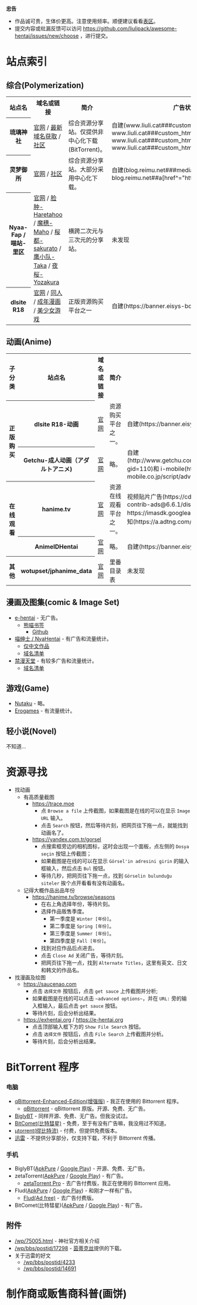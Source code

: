 **忠告**  
- 作品诚可贵，生体价更高。注意使用频率。顺便建议看看[表区](https://github.com/liulipack/awesome-hentai/blob/main/Surface.md)。
- 提交内容或纰漏反馈可以访问 https://github.com/liulipack/awesome-hentai/issues/new/choose ，进行提交。

# 站点索引

## 综合(Polymerization)
<table>
    <tr>
        <th>站点名</th>
        <th>域名或链接</th>
        <th>简介</th>
        <th>广告状况</th>
        <th>流量统计状况(前端可见)</th>
    </tr>
    <tr>
        <th>琉璃神社</th>
        <td><a href="https://hacg.me/wp?lang=zh" target="_blank" rel="nofollow noopener noreferrer">官网</a> / <a href="https://acg.gy" target="_blank" rel="nofollow noopener noreferrer">最新域名获取</a> / <a href="https://hacg.me/wp/bbs?lang=zh" target="_blank" rel="nofollow noopener noreferrer">社区</a></td>
        <td>综合资源分享站。仅提供非中心化下载(BitTorrent)。</td>
        <td>自建(www.liuli.cat###custom_html-2, www.liuli.cat###custom_html-3, www.liuli.cat###custom_html-11, www.liuli.cat###custom_html-12)</td>
        <td>谷歌分析(google-analytics)</td>
    </tr>
    <tr>
        <th>灵梦御所</th>
        <td><a href="https://blog.reimu.net" target="_blank" rel="nofollow noopener noreferrer">官网</a> / <a href="https://acg.is" target="_blank" rel="nofollow noopener noreferrer">社区</a></td>
        <td>综合资源分享站。大部分采用中心化下载。</td>
        <td>自建(blog.reimu.net###media_image-9, blog.reimu.net##a[href^="https://item.taobao.com"])</td>
        <td>未发现</td>
    </tr>
    <tr>
        <th>Nyaa-Fap / 喵站-里区</th>
        <td><a href="https://sukebei.nyaa.si" target="_blank" rel="nofollow noopener noreferrer">官网</a> / <a href="https://sukebei.nyaa.si/user/lian_zhong" title="快速翻译流，但目前不太活跃。" target="_blank" rel="nofollow noopener noreferrer">脸肿-Haretahoo</a> / <a href="https://sukebei.nyaa.si/user/Maho-subs" title="更新慢，但质量高。想收集字幕的推荐这个组。" target="_blank" rel="nofollow noopener noreferrer">魔穗-Maho</a> / <a href="https://sukebei.nyaa.si/user/sakurato" title="快速翻译流，部分资源还带影评。" target="_blank" rel="nofollow noopener noreferrer">桜都-sakurato</a> / <a href="https://sukebei.nyaa.si/user/ointment" title="快速翻译流。" target="_blank" rel="nofollow noopener noreferrer">鹰小队-Taka</a> / <a href="https://sukebei.nyaa.si/user/yozakura" title="近期只做 3D 作品，更新不太稳定。" target="_blank" rel="nofollow noopener noreferrer">夜桜-Yozakura</a></td>
        <td>横跨二次元与三次元的分享站。</td>
        <td>未发现</td>
        <td>未发现</td>
    </tr>
    <tr>
        <th>dlsite R18</th>
        <td><a href="https://www.dlsite.com" target="_blank" rel="nofollow noopener noreferrer">官网</a> / <a href="https://www.dlsite.com/maniax" title="游戏，音声・ASMR，漫画，CG。" target="_blank" rel="nofollow noopener noreferrer">同人</a> / <a href="https://www.dlsite.com/books" title="单行本，杂志/选集/，单篇/短片。" target="_blank" rel="nofollow noopener noreferrer">成年漫画</a> / <a href="https://www.dlsite.com/pro" title="游戏，动画，CD剧・ASMR・音乐。" target="_blank" rel="nofollow noopener noreferrer">美少女游戏</a> </td>
        <td>正版资源购买平台之一</td>
        <td>自建(https://banner.eisys-bcs.jp/js/bcs.min.js)</td>
        <td>谷歌跟踪代码管理(googletagmanager)</td>
    </tr>
</table>

## 动画(Anime)
<table>
    <tr>
        <th>子分类</th>
        <th>站点名</th>
        <th>域名或链接</th>
        <th>简介</th>
        <th>广告状况</th>
        <th>流量统计状况(前端可见)</th>
    </tr>
    <tr>
        <th rowspan="2">正版购买</th>
        <th>dlsite R18-动画</th>
        <td><a href="https://www.dlsite.com/pro/works/video#wrapper" target="_blank" rel="nofollow noopener noreferrer">官网</a></td>
        <td>资源购买平台之一。</td>
        <td>自建(https://banner.eisys-bcs.jp/js/bcs.min.js)</td>
        <td>谷歌跟踪代码管理(googletagmanager)</td>
    </tr>
    <tr>
        <th>Getchu-成人动画（アダルトアニメ)</th>
        <td><a href="http://www.getchu.com/anime/adult.html" target="_blank" rel="nofollow noopener noreferrer">官网</a></td>
        <td>略。</td>
        <td>自建(http://www.getchu.com/mbanner/php/showBanner.php?gid=110)和 i-mobile(https://spcnv.i-mobile.co.jp/script/adv.js)</td>
        <td>谷歌分析(google-analytics)和未知(rt.gsspat.jp)</td>
    </tr>
    <tr>
        <th rowspan="2">在线观看</th>
        <th>hanime.tv</th>
        <td><a href="https://hanime.tv" target="_blank" rel="nofollow noopener noreferrer">官网</a></td>
        <td>资源在线观看平台之一。</td>
        <td>视频贴片广告(https://cdn.jsdelivr.net/npm/videojs-contrib-ads@6.6.1/dist/videojs.ads.min.js, https://imasdk.googleapis.com/js/sdkloader/ima3.js)和未知(https://a.adtng.com/get/10000694?time=)</td>
        <td>谷歌跟踪代码管理(googletagmanager)</td>
    </tr>
    <tr>
        <th>AnimeIDHentai</th>
        <td><a href="https://www.animeidhentai.com" target="_blank" rel="nofollow noopener noreferrer">官网</a></td>
        <td>略。</td>
        <td>自建(https://banner.eisys-bcs.jp/js/bcs.min.js)</td>
        <td>谷歌跟踪代码管理(googletagmanager)</td>
    </tr>
    <tr>
        <th>其他</th>
        <th>wotupset/jphanime_data</th>
        <td><a href="https://github.com/wotupset/jphanime_data" target="_blank" rel="nofollow noopener noreferrer">官网</a></td>
        <td>里番目录表</td>
        <td>未发现</td>
        <td>自建(https://collector.githubapp.com/github/page_view?*, https://api.github.com/_private/browser/stats)</td>
    </tr>
</table>

## 漫画及图集(comic & Image Set)
- [e-hentai](https://e-hentai.org) - 无广告。
  - [熊喵书签](https://expanda.now.sh)
    - [Github](/noprogramming/expanda)
- [喵绅士 / NyaHentai](https://zha.doghentai.com) - 有广告和流量统计。
  - [仅中文作品](https://zha.doghentai.com/language/chinese)
  - [域名清单](/nyahentai/nyahentai)
- [禁漫天堂](https://18comic1.one) - 有较多广告和流量统计。
  - [域名清单](/18comic/releasr)

## 游戏(Game)
- [Nutaku](https://www.nutaku.net/games) - 略。
- [Erogames](https://erogames.com/zh) - 有流量统计。

## 轻小说(Novel)
不知道...

# 资源寻找
- 找动画
  - 有高质量截图
    - https://trace.moe
      - 点 `Browse a file` 上传截图，如果截图是在线的可以在显示 `Image URL` 输入。
      - 点击 `Search` 按钮，然后等待片刻，把网页往下拖一点，就能找到动画名了。
    - https://yandex.com.tr/gorsel
      - 点搜索框旁边的相机图标，这时会出现一个面板，点左侧的 `Dosya seçin` 按钮上传截图；
      - 如果截图是在线的可以在显示 `Görsel'in adresini girin` 的输入框输入，然后点击 `Bul` 按钮。
      - 等待几秒，把网页往下拖一点，找到 `Görselin bulunduğu siteler` 挨个点开看看有没有动画名。
  - 记得大概作品出品年份
    - https://hanime.tv/browse/seasons
      - 在右上角选择年份，等待片刻。
      - 选择作品贩售季度。
        - 第一季度是 `Winter [年份]`。
        - 第二季度是 `Spring [年份]`。
        - 第三季度是 `Summer [年份]`。
        - 第四季度是 `Fall [年份]`。
      - 找到对应作品后点进去。
      - 点击 `Close Ad` 关闭广告，等待片刻。
      - 把网页往下拖一点，找到  `Alternate Titles`，这里有英文、日文和韩文的作品名。
- 找漫画及绘图
  - https://saucenao.com
    - 点击 `选择文件` 按钮后，点击 `get sauce` 上传截图并分析;
    - 如果截图是在线的可以点击 `~advanced options~`，并在 `URL:` 旁的输入框输入，最后点击 `get sauce` 按钮。
    - 等待片刻，后会分析出结果。
  - https://exhentai.org / https://e-hentai.org
    - 点击顶部输入框下方的 `Show File Search` 按钮。
    - 点击 `选择文件` 按钮后，点击 `File Search` 上传截图并分析。
    - 等待片刻，后会分析出结果。

# BitTorrent 程序

### 电脑
- [qBittorrent-Enhanced-Edition(增强版)](https://github.com/c0re100/qBittorrent-Enhanced-Edition/releases) - 我正在使用的 Bittorrent 程序。
  - [qBittorrent](https://www.qbittorrent.org/download.php) - qBittorrent 原版。开源、免费、无广告。
- [BiglyBT](https://www.biglybt.com/download) - 同样开源、免费、无广告。但我没试过。
- [BitComet(比特彗星)](https://www.bitcomet.com/tw/downloads) - 免费，至于有没有广告嘛，我没用过不知道。
- [μtorrent(缪比特流)](https://www.utorrent.com/intl/zh_cn#classic) - 付费，但提供免费版本。
- [迅雷](https://www.xunlei.com) - 不提供分享部分，仅支持下载，不利于 Bittorrent 传播。

### 手机
- BiglyBT([ApkPure](https://apkpure.com/biglybt-torrent-downloader-client/com.biglybt.android.client) / [Google Play](https://play.google.com/store/apps/details?id=com.biglybt.android.client)) - 开源、免费、无广告。
- zetaTorrent([ApkPure](https://apkpure.com/cn/zetatorrent-torrent-app/com.teeonsoft.ztorrent) / [Google Play](https://play.google.com/store/apps/details?id=com.teeonsoft.ztorrent)) - 有广告。
  - [zetaTorrent Pro](https://play.google.com/store/apps/details?id=com.teeonsoft.ztorrentpro) - 去广告付费版，我正在使用的 Bittorrent 应用。
- Flud([ApkPure](https://apkpure.com/flud-torrent-downloader/com.delphicoder.flud) / [Google Play](https://play.google.com/store/apps/details?id=com.delphicoder.flud)) - 和刚才一样有广告。
  - [Flud(Ad free)](https://play.google.com/store/apps/details?id=com.delphicoder.flud.paid) - 去广告付费版。
- BitComet(比特彗星)([ApkPure](https://apkpure.com/bitcomet-download-torrent-or-http/com.bitcomet.android) / [Google Play](https://play.google.com/store/apps/details?id=com.bitcomet.android)) - 有广告。

## 附件
- [/wp/75005.html](https://hacg.me/wp/75005.html) - 神社官方相关介绍
- [/wp/bbs/postid/17298](https://hacg.me/wp/bbs/postid/17298) - [茵蒂克丝](https://hacg.me/wp/bbs/profile/111470)提供的下载。
- 关于迅雷的好文
  - [/wp/bbs/postid/4233](https://hacg.me/wp/bbs/postid/4233)
  - [/wp/bbs/postid/14691](https://hacg.me/wp/bbs/postid/14691)

# 制作商或贩售商科普(画饼)
